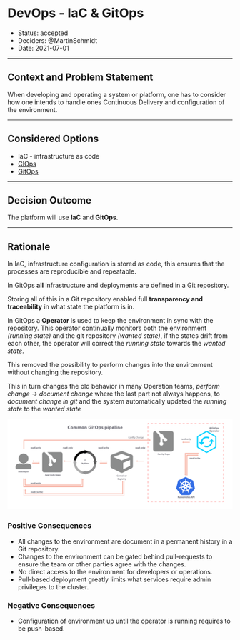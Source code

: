 # DevOps - IaC & GitOps

* Status: accepted
* Deciders: @MartinSchmidt
* Date: 2021-07-01

---

## Context and Problem Statement

When developing and operating a system or platform,
one has to consider how one intends to handle ones Continuous Delivery
and configuration of the environment.

---

## Considered Options

* IaC - infrastructure as code
* [CIOps](https://www.weave.works/blog/kubernetes-anti-patterns-let-s-do-gitops-not-ciops)
* [GitOps](https://www.weave.works/blog/kubernetes-anti-patterns-let-s-do-gitops-not-ciops)

---

## Decision Outcome

The platform will use **IaC** and **GitOps**.

---

## Rationale

In IaC, infrastructure configuration is stored as code,
this ensures that the processes are reproducible and repeatable.

In GitOps **all** infrastructure and deployments are defined in a Git repository.

Storing all of this in a Git repository enabled full **transparency and traceability**
in what state the platform is in.

In GitOps a **Operator** is used to keep the environment in sync with the repository.
This operator continually monitors both the environment *(running state)* and the
git repository *(wanted state)*, if the states drift from each other, the operator
will correct the *running state* towards the *wanted state*.

This removed the possibility to perform changes into the environment without
changing the repository.

This in turn changes the old behavior in many Operation teams,
*perform change -> document change* where the last part not always happens,
to *document change in git* and the system automatically updated the *running state*
to the *wanted state*

![image](../images/common_gitops_pipeline.png)

### Positive Consequences

* All changes to the environment are document in a permanent history in a Git repository.
* Changes to the environment can be gated behind pull-requests to ensure the team or other
parties agree with the changes.
* No direct access to the environment for developers or operations.
* Pull-based deployment greatly limits what services require admin privileges to the cluster.

### Negative Consequences

* Configuration of environment up until the operator is running requires to be push-based.
